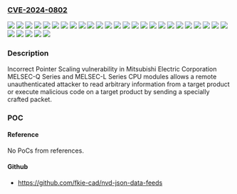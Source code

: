 ### [CVE-2024-0802](https://cve.mitre.org/cgi-bin/cvename.cgi?name=CVE-2024-0802)
![](https://img.shields.io/static/v1?label=Product&message=MELSEC-L%20Series%20L02CPU&color=blue)
![](https://img.shields.io/static/v1?label=Product&message=MELSEC-L%20Series%20L02CPU-P&color=blue)
![](https://img.shields.io/static/v1?label=Product&message=MELSEC-L%20Series%20L06CPU&color=blue)
![](https://img.shields.io/static/v1?label=Product&message=MELSEC-L%20Series%20L06CPU-P&color=blue)
![](https://img.shields.io/static/v1?label=Product&message=MELSEC-L%20Series%20L26CPU&color=blue)
![](https://img.shields.io/static/v1?label=Product&message=MELSEC-L%20Series%20L26CPU-BT&color=blue)
![](https://img.shields.io/static/v1?label=Product&message=MELSEC-L%20Series%20L26CPU-P&color=blue)
![](https://img.shields.io/static/v1?label=Product&message=MELSEC-L%20Series%20L26CPU-PBT&color=blue)
![](https://img.shields.io/static/v1?label=Product&message=MELSEC-Q%20Series%20Q03UDECPU&color=blue)
![](https://img.shields.io/static/v1?label=Product&message=MELSEC-Q%20Series%20Q03UDVCPU&color=blue)
![](https://img.shields.io/static/v1?label=Product&message=MELSEC-Q%20Series%20Q04UDEHCPU&color=blue)
![](https://img.shields.io/static/v1?label=Product&message=MELSEC-Q%20Series%20Q04UDPVCPU&color=blue)
![](https://img.shields.io/static/v1?label=Product&message=MELSEC-Q%20Series%20Q04UDVCPU&color=blue)
![](https://img.shields.io/static/v1?label=Product&message=MELSEC-Q%20Series%20Q06UDEHCPU&color=blue)
![](https://img.shields.io/static/v1?label=Product&message=MELSEC-Q%20Series%20Q06UDPVCPU&color=blue)
![](https://img.shields.io/static/v1?label=Product&message=MELSEC-Q%20Series%20Q06UDVCPU&color=blue)
![](https://img.shields.io/static/v1?label=Product&message=MELSEC-Q%20Series%20Q100UDEHCPU&color=blue)
![](https://img.shields.io/static/v1?label=Product&message=MELSEC-Q%20Series%20Q10UDEHCPU&color=blue)
![](https://img.shields.io/static/v1?label=Product&message=MELSEC-Q%20Series%20Q13UDEHCPU&color=blue)
![](https://img.shields.io/static/v1?label=Product&message=MELSEC-Q%20Series%20Q13UDPVCPU&color=blue)
![](https://img.shields.io/static/v1?label=Product&message=MELSEC-Q%20Series%20Q13UDVCPU&color=blue)
![](https://img.shields.io/static/v1?label=Product&message=MELSEC-Q%20Series%20Q20UDEHCPU&color=blue)
![](https://img.shields.io/static/v1?label=Product&message=MELSEC-Q%20Series%20Q26UDEHCPU&color=blue)
![](https://img.shields.io/static/v1?label=Product&message=MELSEC-Q%20Series%20Q26UDPVCPU&color=blue)
![](https://img.shields.io/static/v1?label=Product&message=MELSEC-Q%20Series%20Q26UDVCPU&color=blue)
![](https://img.shields.io/static/v1?label=Product&message=MELSEC-Q%20Series%20Q50UDEHCPU&color=blue)
![](https://img.shields.io/static/v1?label=Version&message=0%20&color=brightgreen)
![](https://img.shields.io/static/v1?label=Version&message=The%20first%205%20digits%20of%20serial%20No.%20%2226041%22%20and%20prior%20&color=brightgreen)
![](https://img.shields.io/static/v1?label=Version&message=The%20first%205%20digits%20of%20serial%20No.%20%2226061%22%20and%20prior%20&color=brightgreen)
![](https://img.shields.io/static/v1?label=Vulnerability&message=CWE-468%20Incorrect%20Pointer%20Scaling&color=brightgreen)

### Description

Incorrect Pointer Scaling vulnerability in Mitsubishi Electric Corporation MELSEC-Q Series and MELSEC-L Series CPU modules allows a remote unauthenticated attacker to read arbitrary information from a target product or execute malicious code on a target product by sending a specially crafted packet.

### POC

#### Reference
No PoCs from references.

#### Github
- https://github.com/fkie-cad/nvd-json-data-feeds


